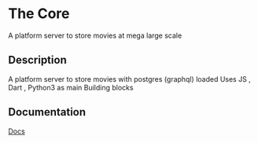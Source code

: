 # The Core 
A platform server to store movies at mega large scale

## Description
A platform server to store movies with postgres (graphql) loaded
Uses JS , Dart , Python3 as main Building blocks

## Documentation

[Docs](https://ss0809.github.io/core/)